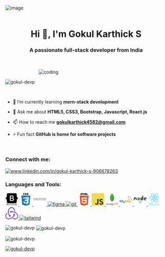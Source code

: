 ![image](https://github.com/gokul-devp/gokul-devp/assets/123050790/07806a6e-0d6d-4c22-9e94-97c8ed9cce7e)
<br><br>
<h1 align="center">Hi 👋, I'm Gokul Karthick S</h1>
<h3 align="center">A passionate full-stack developer from India</h3><br>
<br>
<img align="right" alt="coding" width="400"src="https://github.com/gokul-devp/gokul-devp/assets/123050790/7580e1bc-55f0-4f6c-a51f-2d6fbbf1a4dc">
<br>
<p align="left"> <img src="https://komarev.com/ghpvc/?username=gokul-devp&label=Profile%20views&color=0e75b6&style=flat" alt="gokul-devp" /> </p>
<br>

- 🌱 I’m currently learning **mern-stack development**

- 💬 Ask me about **HTML5, CSS3, Bootstrap, Javascript, React.js**

- 📫 How to reach me **gokulkarthick4582@gmail.com**

- ⚡ Fun fact **GitHub is home for software projects**

   <br>
 

<h3 align="left">Connect with me:</h3>
<p align="left">
<a href="https://linkedin.com/in/www.linkedin.com/in/gokul-karthick-s-906678263" target="blank"><img align="center" src="https://raw.githubusercontent.com/rahuldkjain/github-profile-readme-generator/master/src/images/icons/Social/linked-in-alt.svg" alt="www.linkedin.com/in/gokul-karthick-s-906678263" height="30" width="40" /></a>
</p>

<h3 align="left">Languages and Tools:</h3>
<p align="left"> <a href="https://getbootstrap.com" target="_blank" rel="noreferrer"> <img src="https://raw.githubusercontent.com/devicons/devicon/master/icons/bootstrap/bootstrap-plain-wordmark.svg" alt="bootstrap" width="40" height="40"/> </a> <a href="https://www.w3schools.com/css/" target="_blank" rel="noreferrer"> <img src="https://raw.githubusercontent.com/devicons/devicon/master/icons/css3/css3-original-wordmark.svg" alt="css3" width="40" height="40"/> </a> <a href="https://expressjs.com" target="_blank" rel="noreferrer"> <img src="https://raw.githubusercontent.com/devicons/devicon/master/icons/express/express-original-wordmark.svg" alt="express" width="40" height="40"/> </a> <a href="https://www.figma.com/" target="_blank" rel="noreferrer"> <img src="https://www.vectorlogo.zone/logos/figma/figma-icon.svg" alt="figma" width="40" height="40"/> </a> <a href="https://git-scm.com/" target="_blank" rel="noreferrer"> <img src="https://www.vectorlogo.zone/logos/git-scm/git-scm-icon.svg" alt="git" width="40" height="40"/> </a> <a href="https://www.w3.org/html/" target="_blank" rel="noreferrer"> <img src="https://raw.githubusercontent.com/devicons/devicon/master/icons/html5/html5-original-wordmark.svg" alt="html5" width="40" height="40"/> </a> <a href="https://developer.mozilla.org/en-US/docs/Web/JavaScript" target="_blank" rel="noreferrer"> <img src="https://raw.githubusercontent.com/devicons/devicon/master/icons/javascript/javascript-original.svg" alt="javascript" width="40" height="40"/> </a> <a href="https://www.mongodb.com/" target="_blank" rel="noreferrer"> <img src="https://raw.githubusercontent.com/devicons/devicon/master/icons/mongodb/mongodb-original-wordmark.svg" alt="mongodb" width="40" height="40"/> </a> <a href="https://www.mysql.com/" target="_blank" rel="noreferrer"> <img src="https://raw.githubusercontent.com/devicons/devicon/master/icons/mysql/mysql-original-wordmark.svg" alt="mysql" width="40" height="40"/> </a> <a href="https://nodejs.org" target="_blank" rel="noreferrer"> <img src="https://raw.githubusercontent.com/devicons/devicon/master/icons/nodejs/nodejs-original-wordmark.svg" alt="nodejs" width="40" height="40"/> </a> <a href="https://reactjs.org/" target="_blank" rel="noreferrer"> <img src="https://raw.githubusercontent.com/devicons/devicon/master/icons/react/react-original-wordmark.svg" alt="react" width="40" height="40"/> </a> <a href="https://redux.js.org" target="_blank" rel="noreferrer"> <img src="https://raw.githubusercontent.com/devicons/devicon/master/icons/redux/redux-original.svg" alt="redux" width="40" height="40"/> </a> <a href="https://tailwindcss.com/" target="_blank" rel="noreferrer"> <img src="https://www.vectorlogo.zone/logos/tailwindcss/tailwindcss-icon.svg" alt="tailwind" width="40" height="40"/> </a> </p>

<p><img align="left" src="https://github-readme-stats.vercel.app/api/top-langs?username=gokul-devp&show_icons=true&locale=en&layout=compact" alt="gokul-devp" /></p>

<p>&nbsp;<img align="center" src="https://github-readme-stats.vercel.app/api?username=gokul-devp&show_icons=true&locale=en" alt="gokul-devp" /></p>

<p><img align="center" src="https://github-readme-streak-stats.herokuapp.com/?user=gokul-devp&" alt="gokul-devp" /></p>

<p align="left"> <a href="https://github.com/ryo-ma/github-profile-trophy"><img src="https://github-profile-trophy.vercel.app/?username=gokul-devp" alt="gokul-devp" /></a> </p>
